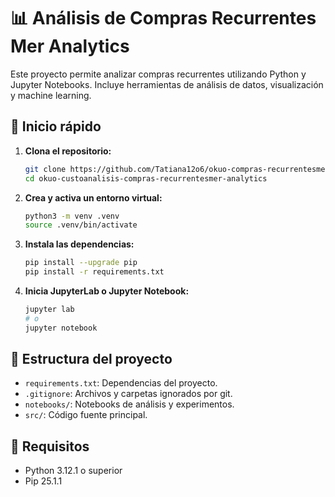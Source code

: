 # 📊 Análisis de Compras Recurrentes Mer Analytics

Este proyecto permite analizar compras recurrentes utilizando Python y Jupyter Notebooks. Incluye herramientas de análisis de datos, visualización y machine learning.

## 🚀 Inicio rápido

1. **Clona el repositorio:**
   ```sh
   git clone https://github.com/Tatiana12o6/okuo-compras-recurrentesmer-analytics
   cd okuo-custoanalisis-compras-recurrentesmer-analytics
   ```

2. **Crea y activa un entorno virtual:**
   ```sh
   python3 -m venv .venv
   source .venv/bin/activate
   ```

3. **Instala las dependencias:**
   ```sh
   pip install --upgrade pip
   pip install -r requirements.txt
   ```

4. **Inicia JupyterLab o Jupyter Notebook:**
   ```sh
   jupyter lab
   # o
   jupyter notebook
   ```

## 📁 Estructura del proyecto

- `requirements.txt`: Dependencias del proyecto.
- `.gitignore`: Archivos y carpetas ignorados por git.
- `notebooks/`: Notebooks de análisis y experimentos.
- `src/`: Código fuente principal.

## 🐍 Requisitos

- Python 3.12.1 o superior
- Pip 25.1.1